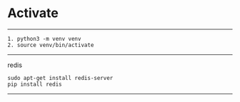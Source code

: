 Activate
===
---
    1. python3 -m venv venv
    2. source venv/bin/activate
---
redis

    sudo apt-get install redis-server
    pip install redis
___


